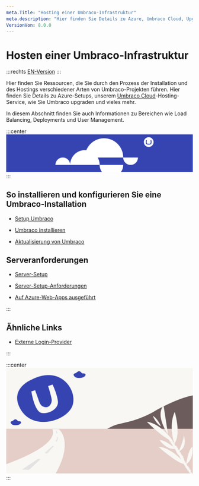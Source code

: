 ```yaml
---
meta.Title: "Hosting einer Umbraco-Infrastruktur"
meta.description: "Hier finden Sie Details zu Azure, Umbraco Cloud, Upgrade von Umbraco, Serverkonfiguration und Systemanforderungen."
VersionVon: 8.0.0
---
```


# Hosten einer Umbraco-Infrastruktur
:::rechts
[EN-Version](/Getting-Started/Hosting-an-Umbraco-infrastructure/index.md)
:::

Hier finden Sie Ressourcen, die Sie durch den Prozess der Installation und des Hostings verschiedener Arten von Umbraco-Projekten führen. Hier finden Sie Details zu Azure-Setups, unserem [Umbraco Cloud](../../08-Umbraco-Cloud/)-Hosting-Service, wie Sie Umbraco upgraden und vieles mehr.

In diesem Abschnitt finden Sie auch Informationen zu Bereichen wie Load Balancing, Deployments und User Management.

:::center
![Umbraco Cloud](images/cloud.png)
:::

## So installieren und konfigurieren Sie eine Umbraco-Installation

- [Setup Umbraco](../../02-Grundlagen/Setup/)

- [Umbraco installieren](../../02-Grundlagen/Setup/Install/)

- [Aktualisierung von Umbraco](../../02-Grundlagen/Setup/Upgrading/)

## Serveranforderungen

- [Server-Setup](../../02-Grundlagen/Setup/Server-Setup/)

- [Server-Setup-Anforderungen](../../02-Grundlagen/Setup/Requirements/)

- [Auf Azure-Web-Apps ausgeführt](../../02-Grundlagen/Setup/Server-Setup/azure-web-apps.md)

:::

## Ähnliche Links

- [Externe Login-Provider](../../05-Referenz/Security/External-login-providers/)

:::

:::center
![Umbraco Cloud](images/umbraco_free_way_01.png)
:::